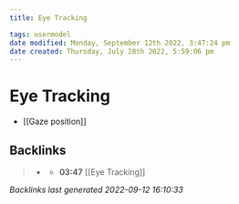 ```yaml
---
title: Eye Tracking

tags: usermodel 
date modified: Monday, September 12th 2022, 3:47:24 pm
date created: Thursday, July 28th 2022, 5:59:06 pm
---
```


# Eye Tracking
- [[Gaze position]]

## Backlinks

> - [](journals/2022-09-12.md)
>   - **03:47** [[Eye Tracking]]

_Backlinks last generated 2022-09-12 16:10:33_
